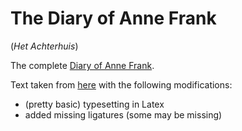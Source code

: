 # The Diary of Anne Frank #

(*Het Achterhuis*)

The complete [Diary of Anne Frank](https://en.wikipedia.org/wiki/The_Diary_of_a_Young_Girl).

Text taken from [here](http://affordance.typepad.com//mon_weblog/2016/01/anne-frank.html) with the following modifications:

- (pretty basic) typesetting in Latex
- added missing ligatures (some may be missing)
